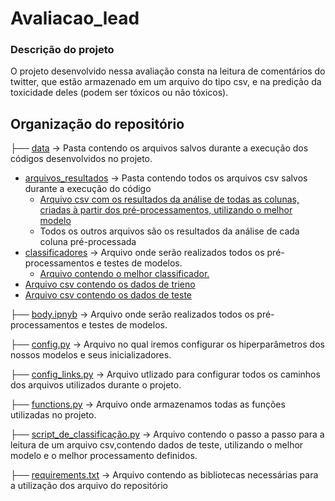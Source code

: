# Avaliacao_lead
 ### Descrição do projeto
 O projeto desenvolvido nessa avaliação consta na leitura de comentários do twitter, que estão armazenado em um arquivo do tipo csv, e na predição da toxicidade deles (podem ser tóxicos ou não tóxicos).
 
## Organização do repositório
 ├──  [data](data) -> Pasta contendo os arquivos salvos durante a execução dos códigos desenvolvidos no projeto.
   - [arquivos_resultados](/data/arquivos_resultados) -> Pasta contendo todos os arquivos csv salvos durante a execução do código
     - [Arquivo csv com os resultados da análise de todas as colunas, criadas à partir dos pré-processamentos, utilizando o melhor modelo](data/arquivos_resultados/df_total_results.csv)
     - Todos os outros arquivos são os resultados da análise de cada coluna pré-processada
   - [classificadores](/data/classificadores) -> Arquivo onde serão realizados todos os pré-processamentos e testes de modelos.
     - [Arquivo contendo o melhor classificador.](data/classificadores/Bayes_BOW_stemm_comments_best_model.pickle)
   - [Arquivo csv contendo os dados de trieno](data/train_binary_small.csv)
   - [Arquivo csv contendo os dados de teste](data/test_binary_small.csv)


 ├──  [body.ipnyb](body.ipynb) -> Arquivo onde serão realizados todos os pré-processamentos e testes de modelos.
 
 ├──  [config.py](config.py) -> Arquivo no qual iremos configurar os hiperparâmetros dos nossos modelos e seus inicializadores.
 
 ├──  [config_links.py](config_links.py) -> Arquivo utlizado para configurar todos os caminhos dos arquivos utilizados durante o projeto.
 
 ├──  [functions.py](functions.py]) -> Arquivo onde armazenamos todas as funções utilizadas no projeto.
 
 ├──  [script_de_classificação.py](script_de_classificação.py) -> Arquivo contendo o passo a passo para a leitura de um arquivo csv,contendo dados de teste, utilizando o melhor modelo e o melhor processamento definidos.
 
 ├──  [requirements.txt](requirements.txt) -> Arquivo contendo as bibliotecas necessárias para a utilização dos arquivo do repositório
 
